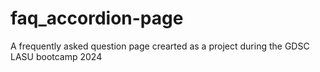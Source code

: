 # faq_accordion-page
A frequently asked question page crearted as a project during the GDSC LASU bootcamp 2024
